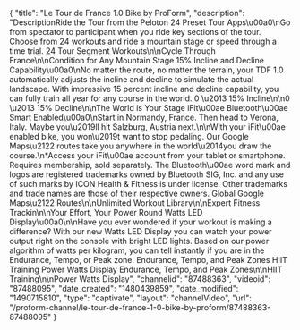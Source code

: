 {
    "title": "Le Tour de France 1.0 Bike by ProForm",
    "description": "DescriptionRide the Tour from the Peloton 24 Preset Tour Apps\u00a0\nGo from spectator to participant when you ride key sections of the tour. Choose from 24 workouts and ride a mountain stage or speed through a time trial. 24 Tour Segment Workouts\n\nCycle Through France\n\nCondition for Any Mountain Stage 15% Incline and Decline Capability\u00a0\nNo matter the route, no matter the terrain, your TDF 1.0 automatically adjusts the incline and decline to simulate the actual landscape. With impressive 15 percent incline and decline capability, you can fully train all year for any course in the world. 0 \u2013 15% Incline\n\n0 \u2013 15% Decline\n\nThe World is Your Stage iFit\u00ae Bluetooth\u00ae Smart Enabled\u00a0\nStart in Normandy, France. Then head to Verona, Italy. Maybe you\u2019ll hit Salzburg, Austria next.\n\nWith your iFit\u00ae enabled bike, you won\u2019t want to stop pedaling. Our Google Maps\u2122 routes take you anywhere in the world\u2014you draw the course.\n*Access your iFit\u00ae account from your tablet or smartphone. Requires membership, sold separately. The Bluetooth\u00ae word mark and logos are registered trademarks owned by Bluetooth SIG, Inc. and any use of such marks by ICON Health & Fitness is under license. Other trademarks and trade names are those of their respective owners. Global Google Maps\u2122 Routes\n\nUnlimited Workout Library\n\nExpert Fitness Trackin\n\nYour Effort, Your Power Round Watts LED Display\u00a0\n\nHave you ever wondered if your workout is making a difference? With our new Watts LED Display you can watch your power output right on the console with bright LED lights. Based on our power algorithm of watts per kilogram, you can tell instantly if you are in the Endurance, Tempo, or Peak zone. Endurance, Tempo, and Peak Zones HIIT Training Power Watts Display Endurance, Tempo, and Peak Zones\n\nHIIT Training\n\nPower Watts Display",
    "channelid": "87488363",
    "videoid": "87488095",
    "date_created": "1480439859",
    "date_modified": "1490715810",
    "type": "captivate",
    "layout": "channelVideo",
    "url": "\/proform-channel\/le-tour-de-france-1-0-bike-by-proform\/87488363-87488095"
}